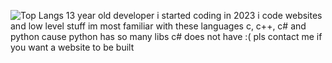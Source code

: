 ![Top Langs](https://github-readme-stats.vercel.app/api/top-langs/?username=icebanana0&layout=compact)
13 year old developer
i started coding in 2023 i code websites and low level stuff im most familiar with these languages c, c++, c# and python cause python has so many libs c# does not have :( pls contact me if you want a website to be built
